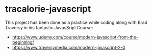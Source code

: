 # tracalorie-javascript
This project has been done as a practice while coding along with Brad Traversy
in his fantastic JavasSript Course: 
- https://www.udemy.com/course/modern-javascript-from-the-beginning/
- https://www.traversymedia.com/modern-javascript-2-0
